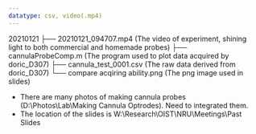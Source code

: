 ```yaml
---
datatype: csv, video(.mp4)
---
```

20210121
├── 20210121_094707.mp4 (The video of experiment, shining light to both commercial and homemade probes)
├── cannulaProbeComp.m (The program used to plot data acquired by doric_D307)
├── cannula_test_0001.csv (The raw data derived from doric_D307)
└── compare acqiring ability.png (The png image used in slides)

- There are many photos of making cannula probes (D:\Photos\Lab\Making Cannula Optrodes). Need to integrated them.
- The location of the slides is W:\Research\OIST\NRU\Meetings\Past Slides